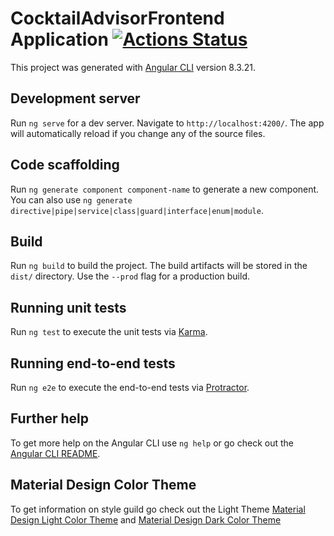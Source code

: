 # CocktailAdvisorFrontend Application [![Actions Status](https://github.com/devilseye/CocktailAdvisorFrontend/workflows/Angular%20CI/badge.svg)](https://github.com/devilseye/CocktailAdvisorFrontend/actions)


This project was generated with [Angular CLI](https://github.com/angular/angular-cli) version 8.3.21.

## Development server

Run `ng serve` for a dev server. Navigate to `http://localhost:4200/`. The app will automatically reload if you change any of the source files.

## Code scaffolding

Run `ng generate component component-name` to generate a new component. You can also use `ng generate directive|pipe|service|class|guard|interface|enum|module`.

## Build

Run `ng build` to build the project. The build artifacts will be stored in the `dist/` directory. Use the `--prod` flag for a production build.

## Running unit tests

Run `ng test` to execute the unit tests via [Karma](https://karma-runner.github.io).

## Running end-to-end tests

Run `ng e2e` to execute the end-to-end tests via [Protractor](http://www.protractortest.org/).

## Further help

To get more help on the Angular CLI use `ng help` or go check out the [Angular CLI README](https://github.com/angular/angular-cli/blob/master/README.md).

## Material Design Color Theme

To get information on style guild go check out the Light Theme [Material Design Light Color Theme](https://material.io/resources/color/#!/?view.left=0&view.right=0&secondary.color=fff2ed&primary.color=fffbc8) and [Material Design Dark Color Theme](https://material.io/resources/color/#!/?view.left=0&view.right=1&primary.color=110707)
